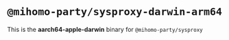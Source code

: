 # `@mihomo-party/sysproxy-darwin-arm64`

This is the **aarch64-apple-darwin** binary for `@mihomo-party/sysproxy`
